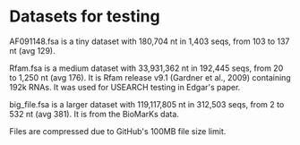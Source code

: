 # Datasets for testing

AF091148.fsa is a tiny dataset with 180,704 nt in 1,403 seqs, from 103 to 137 nt (avg 129).

Rfam.fsa is a medium dataset with 33,931,362 nt in 192,445 seqs, from 20 to 1,250 nt (avg 176). It is Rfam release v9.1 (Gardner et al., 2009) containing 192k RNAs. It was used for USEARCH testing in Edgar's paper.

big_file.fsa is a larger dataset with 119,117,805 nt in 312,503 seqs, from 2 to 532 nt (avg 381). It is from the BioMarKs data.

Files are compressed due to GitHub's 100MB file size limit.
